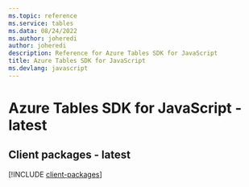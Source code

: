 ```yaml
---
ms.topic: reference
ms.service: tables
ms.data: 08/24/2022
ms.author: joheredi
author: joheredi
description: Reference for Azure Tables SDK for JavaScript
title: Azure Tables SDK for JavaScript
ms.devlang: javascript
---
```

# Azure Tables SDK for JavaScript - latest

## Client packages - latest
[!INCLUDE [client-packages](tables-client-index.md)]